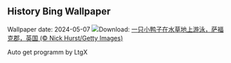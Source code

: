 ## History Bing Wallpaper
Wallpaper date: 2024-05-07
![](https://www.bing.com/th?id=OHR.LittleDuckling_ZH-CN2922471258_UHD.jpg&w=1000)Download: [一只小鸭子在水草地上游泳，萨福克郡，英国 (© Nick Hurst/Getty Images)](https://www.bing.com/th?id=OHR.LittleDuckling_ZH-CN2922471258_UHD.jpg)

Auto get programm by LtgX
